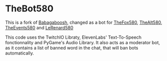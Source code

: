 # TheBot580
This is a fork of [Babagaboosh](https://www.github.com/DougDougGithub/Babagaboosh), changed as a bot for [TheFox580](https://www.twitch.tv/thefox580), [TheAlt580](https://www.twitch.tv/thealt580), [TheEvents580](https://www.twitch.tv/theevents580) and [LeRenard580](https://www.twitch.tv/lerenard580)

This code uses the TwitchIO Libraty, ElevenLabs' Text-To-Speech fonctionnality and PyGame's Audio Library.
It also acts as a moderator bot, as it contains a list of banned word in the chat, that will ban bots automatically.